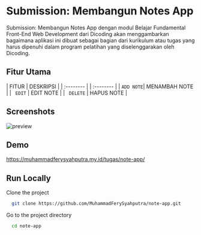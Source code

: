 
# Submission: Membangun Notes App

Submission: Membangun Notes App dengan modul Belajar Fundamental Front-End Web Development dari Dicoding akan menggambarkan bagaimana aplikasi ini dibuat sebagai bagian dari kurikulum atau tugas yang harus dipenuhi dalam program pelatihan yang diselenggarakan oleh Dicoding.


## Fitur Utama

| FITUR |  DESKRIPSI |
| :-------- | | :-------- |
| ` ADD NOTE `| MENAMBAH NOTE |
| ` EDIT`      | EDIT NOTE |
| ` DELETE`      | HAPUS NOTE |


## Screenshots

![preview](https://github.com/MuhammadFerySyahputra/note-app/assets/143172394/d4a6b26d-0020-476c-9826-3b89c13fad9d)




## Demo

https://muhammadferysyahputra.my.id/tugas/note-app/


## Run Locally

Clone the project

```bash
  git clone https://github.com/MuhammadFerySyahputra/note-app.git
```

Go to the project directory

```bash
  cd note-app
```


